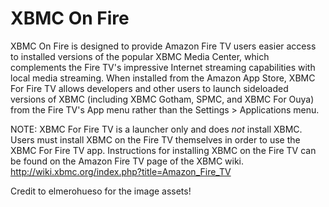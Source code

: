 XBMC On Fire
============

XBMC On Fire is designed to provide Amazon Fire TV users easier access to installed versions of the popular XBMC Media Center, which complements the Fire TV's impressive Internet streaming capabilities with local media streaming.  When installed from the Amazon App Store, XBMC For Fire TV allows developers and other users to launch sideloaded versions of XBMC (including XBMC Gotham, SPMC, and XBMC For Ouya) from the Fire TV's App menu rather than the Settings > Applications menu.

NOTE: XBMC For Fire TV is a launcher only and does *not* install XBMC.  Users must install XBMC on the Fire TV themselves in order to use the XBMC For Fire TV app.  Instructions for installing XBMC on the Fire TV can be found on the Amazon Fire TV page of the XBMC wiki.  http://wiki.xbmc.org/index.php?title=Amazon_Fire_TV

Credit to elmerohueso for the image assets!
